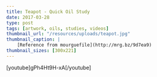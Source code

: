 ```yaml
---
title: Teapot - Quick Oil Study
date: 2017-03-28
type: post
tags: [artwork, oils, studies, videos]
thumbnail_url: "/resources/uploads/teapot.jpg"
thumbnail_caption: |
    [Reference from mourguefile](http://mrg.bz/9d7ea9)
thumbnail_sizes: [300x221]
---
```


[youtube]gPh4Ht9H-xA[/youtube]